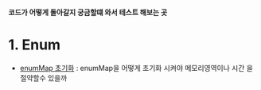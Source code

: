  <h4> 코드가 어떻게 돌아갈지 궁금할떄 와서 테스트 해보는 곳 </h4>
 
 # 1. Enum <br>
  - [enumMap 초기화](https://github.com/oiNeh/code-test/tree/main/src/enumTest/enumMapInitialization) : enumMap을 어떻게 초기화 시켜야 메모리영역이나 시간 을 절약할수 있을까




